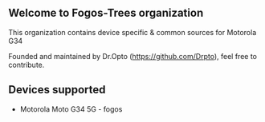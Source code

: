 ## Welcome to Fogos-Trees organization 

This organization contains device specific & common sources for Motorola G34

Founded and maintained by Dr.Opto (https://github.com/Drpto), feel free to contribute.

## Devices supported

* Motorola Moto G34 5G - fogos
